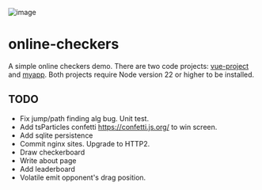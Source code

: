 ![image](https://github.com/user-attachments/assets/4dc5bae9-0691-438e-a64d-03c6869ae6e1)

online-checkers
===============
A simple online checkers demo. There are two code projects: [vue-project](/vue-project) and [myapp](/myapp). Both projects require Node version 22 or higher to be installed.

TODO
----

* Fix jump/path finding alg bug. Unit test.
* Add tsParticles confetti https://confetti.js.org/ to win screen.
* Add sqlite persistence
* Commit nginx sites. Upgrade to HTTP2.
* Draw checkerboard
* Write about page
* Add leaderboard
* Volatile emit opponent's drag position.
